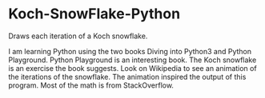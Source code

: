 # Koch-SnowFlake-Python
Draws each iteration of a Koch snowflake.  

I am learning Python using the two books Diving into Python3 and Python Playground.  Python Playground is an interesting book. The Koch snowflake is an exercise the book suggests. Look on Wikipedia to see an animation of the iterations of the snowflake. The animation inspired the output of this program.  Most of the math is from StackOverflow.
